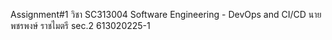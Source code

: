 Assignment#1 วิชา SC313004 Software Engineering - DevOps and CI/CD 
นายพชรพงษ์ ราชไมตรี sec.2 613020225-1
